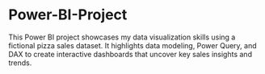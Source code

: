 # Power-BI-Project
This Power BI project showcases my data visualization skills using a fictional pizza sales dataset. It highlights data modeling, Power Query, and DAX to create interactive dashboards that uncover key sales insights and trends.
